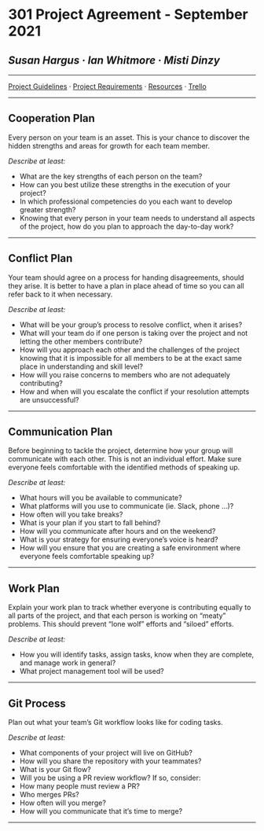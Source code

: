 # 301 Project Agreement - September 2021

## ***Susan Hargus &middot; Ian Whitmore &middot; Misti Dinzy***

_____

[Project Guidelines](project-guidelines.md) &middot; [Project Requirements](#grading) &middot; [Resources](resources.md) &middot; [Trello](https://trello.com/b/KuDlJ9PD/301-project)

_____

## Cooperation Plan

Every person on your team is an asset. This is your chance to discover the hidden strengths and areas for growth for each team member.

*Describe at least:*

* What are the key strengths of each person on the team?
* How can you best utilize these strengths in the execution of your project?
* In which professional competencies do you each want to develop greater strength?
* Knowing that every person in your team needs to understand all aspects of the project, how do you plan to approach the day-to-day work?

_____

## Conflict Plan

Your team should agree on a process for handing disagreements, should they arise. It is better to have a plan in place ahead of time so you can all refer back to it when necessary.

*Describe at least:*

* What will be your group’s process to resolve conflict, when it arises?
* What will your team do if one person is taking over the project and not letting the other members contribute?
* How will you approach each other and the challenges of the project knowing that it is impossible for all members to be at the exact same place in understanding and skill level?
* How will you raise concerns to members who are not adequately contributing?
* How and when will you escalate the conflict if your resolution attempts are unsuccessful?

_____

## Communication Plan

Before beginning to tackle the project, determine how your group will communicate with each other. This is not an individual effort. Make sure everyone feels comfortable with the identified methods of speaking up.

*Describe at least:*

* What hours will you be available to communicate?
* What platforms will you use to communicate (ie. Slack, phone …)?
* How often will you take breaks?
* What is your plan if you start to fall behind?
* How will you communicate after hours and on the weekend?
* What is your strategy for ensuring everyone’s voice is heard?
* How will you ensure that you are creating a safe environment where everyone feels comfortable speaking up?

_____

## Work Plan

Explain your work plan to track whether everyone is contributing equally to all parts of the project, and that each person is working on “meaty” problems. This should prevent “lone wolf” efforts and “siloed” efforts.

*Describe at least:*

* How you will identify tasks, assign tasks, know when they are complete, and manage work in general?
* What project management tool will be used?

_____

## Git Process

Plan out what your team’s Git workflow looks like for coding tasks.

*Describe at least:*

* What components of your project will live on GitHub?
* How will you share the repository with your teammates?
* What is your Git flow?
* Will you be using a PR review workflow? If so, consider:
* How many people must review a PR?
* Who merges PRs?
* How often will you merge?
* How will you communicate that it’s time to merge?

_____